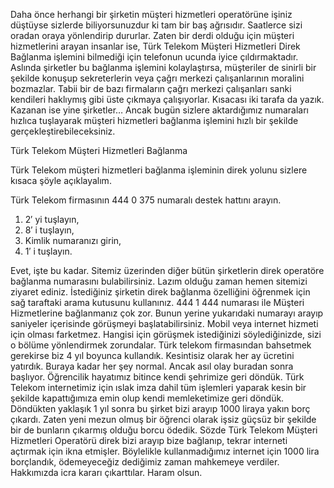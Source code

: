 Daha önce herhangi bir şirketin müşteri hizmetleri operatörüne işiniz düştüyse sizlerde biliyorsunuzdur ki tam bir baş ağrısıdır. Saatlerce sizi oradan oraya yönlendirip dururlar. Zaten bir derdi olduğu için müşteri hizmetlerini arayan insanlar ise, Türk Telekom Müşteri Hizmetleri Direk Bağlanma işlemini bilmediği için telefonun ucunda iyice çıldırmaktadır. Aslında şirketler bu bağlanma işlemini kolaylaştırsa, müşteriler de sinirli bir şekilde konuşup sekreterlerin veya çağrı merkezi çalışanlarının moralini bozmazlar. Tabii bir de bazı firmaların çağrı merkezi çalışanları sanki kendileri haklıymış gibi üste çıkmaya çalışıyorlar. Kısacası iki tarafa da yazık. Kazanan ise yine şirketler… Ancak bugün sizlere aktardığımız numaraları hızlıca tuşlayarak müşteri hizmetleri bağlanma işlemini hızlı bir şekilde gerçekleştirebileceksiniz.

Türk Telekom Müşteri Hizmetleri Bağlanma

Türk Telekom müşteri hizmetleri bağlanma işleminin direk yolunu sizlere kısaca şöyle açıklayalım.

Türk Telekom firmasının 444 0 375 numaralı destek hattını arayın.
<ol>
<li>2′ yi tuşlayın,</li>
<li>8′ i tuşlayın,</li>
<li>Kimlik numaranızı girin,</li>
<li>1′ i tuşlayın.</li>
</ol>
Evet, işte bu kadar. Sitemiz üzerinden diğer bütün şirketlerin direk operatöre bağlanma numarasını bulabilirsiniz. Lazım olduğu zaman hemen sitemizi ziyaret ediniz. İstediğiniz şirketin direk bağlanma özelliğini öğrenmek için sağ taraftaki arama kutusunu kullanınız.
444 1 444 numarası ile Müşteri Hizmetlerine bağlanmanız çok zor. Bunun yerine yukarıdaki numarayı arayıp saniyeler içerisinde görüşmeyi başlatabilirsiniz. Mobil veya internet hizmeti için olması farketmez. Hangisi için görüşmek istediğinizi söylediğinizde, sizi o bölüme yönlendirmek zorundalar.
Türk telekom firmasından bahsetmek gerekirse biz 4 yıl boyunca kullandık. Kesintisiz olarak her ay ücretini yatırdık. Buraya kadar her şey normal. Ancak asıl olay buradan sonra başlıyor. Öğrencilik hayatımız bitince kendi şehrimize geri döndük. Türk Telekom internetimiz için ıslak imza dahil tüm işlemleri yaparak kesin bir şekilde kapattığımıza emin olup kendi memleketimize geri döndük. Döndükten yaklaşık 1 yıl sonra bu şirket bizi arayıp 1000 liraya yakın borç çıkardı. Zaten yeni mezun olmuş bir öğrenci olarak işsiz güçsüz bir şekilde bir de bunların çıkarmış olduğu borcu ödedik. Sözde Türk Telekom Müşteri Hizmetleri Operatörü direk bizi arayıp bize bağlanıp, tekrar interneti açtırmak için ikna etmişler. Böylelikle kullanmadığımız internet için 1000 lira borçlandık, ödemeyeceğiz dediğimiz zaman mahkemeye verdiler. Hakkımızda icra kararı çıkarttılar. Haram olsun.
